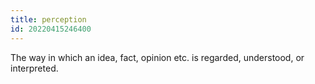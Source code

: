```yaml
---
title: perception
id: 20220415246400
---
```


The way in which an idea, fact, opinion etc. is regarded, understood, or interpreted.
